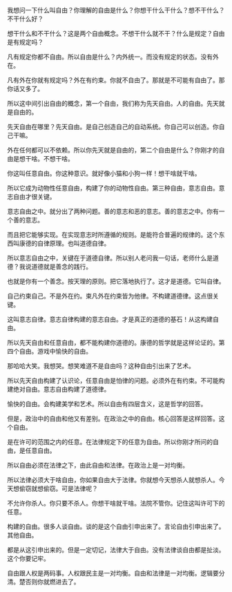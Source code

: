 我想问一下什么叫自由？你理解的自由是什么？你想干什么干什么？想不干什么？不干什么好？

想干什么和不干什么？这是两个自由概念。不想干什么就不干？什么是规定？自由是有规定吗？

凡有规定你都不自由。所以自由是什么？内外统一。而没有规定的状态。没有外在。

凡有外在你就有规定吗？外在有约束。你就不自由了。那就是不可能有自由了。那你话又多了。

所以这中间引出自由的概念，第一个自由，我们称为先天自由。人的自由。先天就是自由的。

先天自由在哪里？先天自由。是自己创造自己的自动系统。你自己可以创造。你自己干嘛。

外在任何都可以不依赖。所以你先天就是自由的，第二个自由是什么？你刚才的自由是想干啥。不想干啥。

你这叫任意自由。你这种意识。就好像小猫和小狗一样！想干啥就干啥。

所以它成为动物性任意自由，构建了你的动物性自由。第三种自由，意志自由。意志自由才很关键。

意志自由之中。就分出了两种问题。善的意志和恶的意志。善的意志之中。你有一个善的意志。

而且把它能够实现。在实现意志时所遵循的规则。是能符合普遍的规律的。这个东西叫康德的自律原理。也叫道德自律。

所以意志自由之中，关键在于道德自律。所以别人老问我一句话，老师什么是道德？我说道德就是善念的践行。

也就是你有一个善念。按天理的原则。把它落地执行了。这才是道德。它叫自律。

自己约束自己。不是外在约。束凡外在约束皆为他律。不构建道德律。这点很关键。

这叫意志自律。意志自律构建的意志自由。才是真正的道德的基石！从这构建自由。

所以先天自由和任意自由，都不能构建你道德的。康德的哲学就是这样论证的。第四个自由。游戏中愉快的自由。

那哈哈大笑。我想哭。想笑难道不是自由吗？这种自由引出来了艺术。

所以先天自由构建了认识论，任意自由是怕律的问题。必须外在有约束。不可能构建绝对自由。意志自由构建了道德律。

愉快的自由。会构建美学和艺术。所以自由有四层含义，这是哲学的回答。

但是，政治中的自由和他又有差别。在政治之中的自由。核心回答是这样回答。这个自由。

是在许可的范围之内的任意。在法律规定下的任意为自由。所以你刚才所问的自由，是任意自由。

所以自由必须在法律之下，由此自由和法律。在政治上是一对均衡。

所以法律必须大于啥自由，你如果自由大于法律。你就想今天想杀人就想杀人。今天想偷窃就想偷窃。可是法律呢？

不允许你杀人。你只要不杀人。你想干啥就干啥。法院不管你。记住这叫许可下的任意。

构建的自由。很多人谈自由。谈的是这个自由引申出来了。言论自由引申出来了。其他自由。

都是从这引申出来的。但是一定切记，法律大于自由。没有法律谈自由都是扯淡。这个你要记牢。

自由跟人权是两码事。人权跟民主是一对均衡。自由和法律是一对均衡。逻辑要分清。楚否则你就燃进去了。